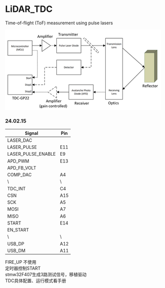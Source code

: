 # LiDAR_TDC
Time-of-flight (ToF) measurement using pulse lasers

![](/Image/diagram.png)  

### 24.02.15

| Signal | Pin|
| -------- | --- |
| LASER_DAC          |   |
| LASER_PULSE        | E11  |
| LASER_PULSE_ENABLE | E9 |
| APD_PWM            | E13 |
| APD_FB_VOLT        |   |
| COMP_DAC           | A4 |
| \ | \ |
| TDC_INT            | C4 |
| CSN                | A15 |
| SCK                | A5 |
| MOSI               | A7 |
| MISO               | A6 |
| START              | E14 |
| EN_START           |  |
| \ | \ |
| USB_DP             | A12 |
| USB_DM             | A11 |

FIRE_UP 不使用  
定时器控制START  
stmw32F407生成3路测试信号，移植驱动  
TDC具体配置、运行模式看手册